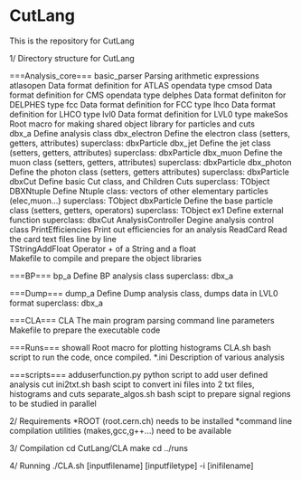 # CutLang
This is the repository for CutLang

1/ Directory structure for CutLang

===Analysis_core===
basic_parser		Parsing arithmetic expressions	
atlasopen		Data format definition for ATLAS opendata type
cmsod 	        	Data format definition for CMS opendata	type
delphes			Data format definiton for DELPHES type
fcc			Data format definition for FCC	type
lhco			Data format definition for LHCO	type
lvl0			Data format definition for LVL0	type
makeSos			Root macro for making shared object library for particles and cuts	
dbx_a			Define analysis class
dbx_electron		Define the electron class (setters, getters, attributes)		superclass: dbxParticle 
dbx_jet			Define the jet class (setters, getters, attributes)			superclass: dbxParticle 
dbx_muon		Define the muon class (setters, getters, attributes)			superclass: dbxParticle 
dbx_photon		Define the photon class (setters, getters attributes)			superclass: dbxParticle 
dbxCut			Define basic Cut class, and Children Cuts				superclass: TObject 
DBXNtuple		Define Ntuple class: vectors of other elementary particles (elec,muon…)	superclass: TObject 
dbxParticle		Define the base particle class (setters, getters, operators)		superclass: TObject 
ex1			Define external function						superclass: dbxCut
AnalysisController      Degine analysis control class
PrintEfficiencies	Print out efficiencies for an analysis
ReadCard		Read the card text files line by line	
TStringAddFloat		Operator + of a String and a float	
Makefile		to compile and prepare the object libraries

===BP===
bp_a			Define  BP analysis class						superclass: dbx_a

===Dump===
dump_a			Define  Dump analysis class, dumps data in LVL0 format			superclass: dbx_a

===CLA===
CLA			The main program parsing command line parameters
Makefile                to prepare the executable code

===Runs===
showall			Root macro for plotting histograms
CLA.sh			bash script to run the code, once compiled.
*.ini 			Description of various analysis

===scripts===
adduserfunction.py	python script to add user defined analysis cut
ini2txt.sh		bash scipt to convert ini files into 2 txt files, histograms and cuts
separate_algos.sh       bash scipt to prepare signal regions to be studied in parallel

2/ Requirements
*ROOT (root.cern.ch) needs to be installed
*command line compilation utilities (makes,gcc,g++...) need to be available

3/ Compilation
 cd CutLang/CLA
 make
 cd ../runs

4/ Running
 ./CLA.sh [inputfilename] [inputfiletype] -i [inifilename]


